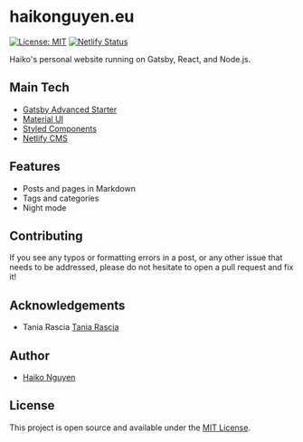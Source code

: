 # haikonguyen.eu

[![License: MIT](https://img.shields.io/badge/License-MIT-blue.svg)](https://opensource.org/licenses/MIT) [![Netlify Status](https://api.netlify.com/api/v1/badges/9736cf80-f3d1-4400-929f-9a70a09d78dd/deploy-status)](https://app.netlify.com/sites/haikonguyen/deploys)

Haiko's personal website running on Gatsby, React, and Node.js.

## Main Tech

- [Gatsby Advanced Starter](https://github.com/vagr9k/gatsby-advanced-starter/)
- [Material UI](https://material-ui.com/)
- [Styled Components](https://styled-components.com/)
- [Netlify CMS](https://www.netlifycms.org/docs/gatsby/)

## Features

- Posts and pages in Markdown
- Tags and categories
- Night mode

## Contributing

If you see any typos or formatting errors in a post, or any other issue that needs to be addressed, please do not hesitate to open a pull request and fix it!

## Acknowledgements

- Tania Rascia [Tania Rascia](https://www.taniarascia.com)

## Author

- [Haiko Nguyen](https://www.haikonguyen.eu)

## License

This project is open source and available under the [MIT License](LICENSE).
